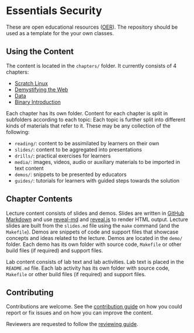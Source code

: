 # Essentials Security

These are open educational resources ([OER](https://en.wikipedia.org/wiki/Open_educational_resources)).
The repository should be used as a template for the your own classes.

## Using the Content

The content is located in the `chapters/` folder.
It currently consists of 4 chapters:

- [Scratch Linux](chapters/scratch-linux/)
- [Demystifying the Web](chapters/demystifying-web/)
- [Data](chapters/data/)
- [Binary Introduction](chapters/binary-introduction/)

Each chapter has its own folder.
Content for each chapter is split in subfolders according to each topic:
Each topic is further split into different kinds of materials that refer to it.
These may be any collection of the following:

- `reading/`: content to be assimilated by learners on their own
- `slides/`: content to be aggregated into presentations
- `drills/`: practical exercises for learners
- `media/`: images, videos, audio or auxiliary materials to be imported in text content
- `demos/`: snippets to be presented by educators
- `guides/`: tutorials for learners with guided steps towards the solution

## Chapter Contents

Lecture content consists of slides and demos.
Slides are written in [GitHub Markdown](https://guides.github.com/features/mastering-markdown/) and use [reveal-md](https://github.com/webpro/reveal-md) and [reveal.js](https://revealjs.com/) to render HTML output.
Lecture slides are built from the `slides.md` file using the `make` command (and the `Makefile`).
Demos are snippets of code and support files that showcase concepts and ideas related to the lecture.
Demos are located in the `demo/` folder.
Each demo has its own folder with source code, `Makefile` or other build files (if required) and support files.

Lab content consists of lab text and lab activities.
Lab text is placed in the `README.md` file.
Each lab activity has its own folder with source code, `Makefile` or other build files (if required) and support files.

## Contributing

Contributions are welcome.
See the [contribution guide](CONTRIBUTING.md) on how you could report or fix issues and on how you can improve the content.

Reviewers are requested to follow the [reviewing guide](REVIEWING.md).
